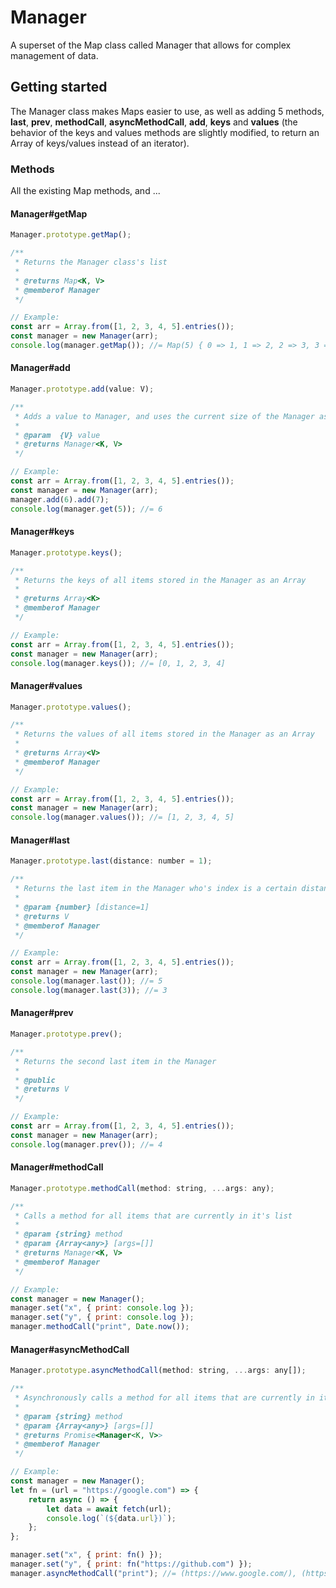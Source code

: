 # Manager

A superset of the Map class called Manager that allows for complex management of data.

## Getting started

The Manager class makes Maps easier to use, as well as adding 5 methods, **last**, **prev**, **methodCall**, **asyncMethodCall**, **add**, **keys** and **values** (the behavior of the keys and values methods are slightly modified, to return an Array of keys/values instead of an iterator).

### Methods

All the existing Map methods, and ...

#### Manager#getMap
```js
Manager.prototype.getMap();

/**
 * Returns the Manager class's list
 *
 * @returns Map<K, V>
 * @memberof Manager
 */

// Example:
const arr = Array.from([1, 2, 3, 4, 5].entries());
const manager = new Manager(arr);
console.log(manager.getMap()); //= Map(5) { 0 => 1, 1 => 2, 2 => 3, 3 => 4, 4 => 5 }
```

#### Manager#add
```js
Manager.prototype.add(value: V);

/**
 * Adds a value to Manager, and uses the current size of the Manager as it's key, it works best when all the key in the Manager are numbers
 *
 * @param  {V} value
 * @returns Manager<K, V>
 */

// Example:
const arr = Array.from([1, 2, 3, 4, 5].entries());
const manager = new Manager(arr);
manager.add(6).add(7);
console.log(manager.get(5)); //= 6
```


#### Manager#keys
```js
Manager.prototype.keys();

/**
 * Returns the keys of all items stored in the Manager as an Array
 *
 * @returns Array<K>
 * @memberof Manager
 */

// Example:
const arr = Array.from([1, 2, 3, 4, 5].entries());
const manager = new Manager(arr);
console.log(manager.keys()); //= [0, 1, 2, 3, 4]
```


#### Manager#values
```js
Manager.prototype.values();

/**
 * Returns the values of all items stored in the Manager as an Array
 *
 * @returns Array<V>
 * @memberof Manager
 */

// Example:
const arr = Array.from([1, 2, 3, 4, 5].entries());
const manager = new Manager(arr);
console.log(manager.values()); //= [1, 2, 3, 4, 5]
```


#### Manager#last
```js
Manager.prototype.last(distance: number = 1);

/**
 * Returns the last item in the Manager who's index is a certain distance from the last item in the Manager
 *
 * @param {number} [distance=1]
 * @returns V
 * @memberof Manager
 */

// Example:
const arr = Array.from([1, 2, 3, 4, 5].entries());
const manager = new Manager(arr);
console.log(manager.last()); //= 5
console.log(manager.last(3)); //= 3
```


#### Manager#prev
```js
Manager.prototype.prev();

/**
 * Returns the second last item in the Manager
 *
 * @public
 * @returns V
 */

// Example:
const arr = Array.from([1, 2, 3, 4, 5].entries());
const manager = new Manager(arr);
console.log(manager.prev()); //= 4
```


#### Manager#methodCall
```js
Manager.prototype.methodCall(method: string, ...args: any);

/**
 * Calls a method for all items that are currently in it's list
 *
 * @param {string} method
 * @param {Array<any>} [args=[]]
 * @returns Manager<K, V>
 * @memberof Manager
 */

// Example:
const manager = new Manager();
manager.set("x", { print: console.log });
manager.set("y", { print: console.log });
manager.methodCall("print", Date.now());
```


#### Manager#asyncMethodCall
```js
Manager.prototype.asyncMethodCall(method: string, ...args: any[]);

/**
 * Asynchronously calls a method for all items that are currently in it's list, similar to methodCall except the loop waits for the asynchronous method to run, before the loop continues on to the the next method
 *
 * @param {string} method
 * @param {Array<any>} [args=[]]
 * @returns Promise<Manager<K, V>>
 * @memberof Manager
 */

// Example:
const manager = new Manager();
let fn = (url = "https://google.com") => {
    return async () => {
        let data = await fetch(url);
        console.log(`(${data.url})`);
    };
};

manager.set("x", { print: fn() });
manager.set("y", { print: fn("https://github.com") });
manager.asyncMethodCall("print"); //= (https://www.google.com/), (https://github.com/)
```

